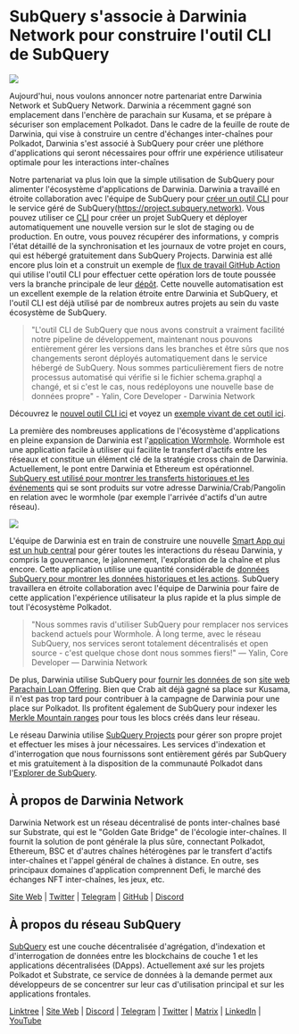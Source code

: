 # SubQuery s'associe à Darwinia Network pour construire l'outil CLI de SubQuery

![](https://miro.medium.com/max/1400/1*96OGWsQrxNGC5rblYxhdAw.jpeg)

Aujourd'hui, nous voulons annoncer notre partenariat entre Darwinia Network et SubQuery Network. Darwinia a récemment gagné son emplacement dans l'enchère de parachain sur Kusama, et se prépare à sécuriser son emplacement Polkadot. Dans le cadre de la feuille de route de Darwinia, qui vise à construire un centre d'échanges inter-chaînes pour Polkadot, Darwinia s'est associé à SubQuery pour créer une pléthore d'applications qui seront nécessaires pour offrir une expérience utilisateur optimale pour les interactions inter-chaînes

Notre partenariat va plus loin que la simple utilisation de SubQuery pour alimenter l'écosystème d'applications de Darwinia. Darwinia a travaillé en étroite collaboration avec l'équipe de SubQuery pour [créer un outil CLI](https://github.com/fewensa/subquery-cli) pour le service géré de SubQuery[(https://project.subquery.network)](https://project.subquery.network). Vous pouvez utiliser ce [CLI](https://github.com/fewensa/subquery-cli) pour créer un projet SubQuery et déployer automatiquement une nouvelle version sur le slot de staging ou de production. En outre, vous pouvez récupérer des informations, y compris l'état détaillé de la synchronisation et les journaux de votre projet en cours, qui est hébergé gratuitement dans SubQuery Projects. Darwinia est allé encore plus loin et a construit un exemple de [flux de travail GitHub Action](https://github.com/darwinia-network/bridger/blob/master/.github/workflows/subquery-prod.yml) qui utilise l'outil CLI pour effectuer cette opération lors de toute poussée vers la branche principale de leur [dépôt](https://github.com/darwinia-network/bridger/blob/master/.github/workflows/subquery-prod.yml). Cette nouvelle automatisation est un excellent exemple de la relation étroite entre Darwinia et SubQuery, et l'outil CLI est déjà utilisé par de nombreux autres projets au sein du vaste écosystème de SubQuery.
> "L'outil CLI de SubQuery que nous avons construit a vraiment facilité notre pipeline de développement, maintenant nous pouvons entièrement gérer les versions dans les branches et être sûrs que nos changements seront déployés automatiquement dans le service hébergé de SubQuery. Nous sommes particulièrement fiers de notre processus automatisé qui vérifie si le fichier schema.graphql a changé, et si c'est le cas, nous redéployons une nouvelle base de données propre" - Yalin, Core Developer - Darwinia Network


Découvrez le [nouvel outil CLI ici](https://github.com/fewensa/subquery-cli) et voyez un [exemple vivant de cet outil ici](https://github.com/darwinia-network/bridger/blob/master/.github/workflows/subquery-prod.yml).

La première des nombreuses applications de l'écosystème d'applications en pleine expansion de Darwinia est l'[application Wormhole](https://wormhole.darwinia.network/). Wormhole est une application facile à utiliser qui facilite le transfert d'actifs entre les réseaux et constitue un élément clé de la stratégie cross chain de Darwinia. Actuellement, le pont entre Darwinia et Ethereum est opérationnel. [SubQuery est utilisé pour montrer les transferts historiques et les événements](https://explorer.subquery.network/subquery/darwinia-network/wormhole-darwinia) qui se sont produits sur votre adresse Darwinia/Crab/Pangolin en relation avec le wormhole (par exemple l'arrivée d'actifs d'un autre réseau).

![](https://miro.medium.com/max/1400/1*p3V-lvW6BmEVZXaDYDY7mw.png)

L'équipe de Darwinia est en train de construire une nouvelle [Smart App qui est un hub central](https://apps.darwinia.network/) pour gérer toutes les interactions du réseau Darwinia, y compris la gouvernance, le jalonnement, l'exploration de la chaîne et plus encore. Cette application utilise une quantité considérable de [données SubQuery pour montrer les données historiques et les actions](https://explorer.subquery.network/subquery/darwinia-network/smart-app-crab). SubQuery travaillera en étroite collaboration avec l'équipe de Darwinia pour faire de cette application l'expérience utilisateur la plus rapide et la plus simple de tout l'écosystème Polkadot.
> "Nous sommes ravis d'utiliser SubQuery pour remplacer nos services backend actuels pour Wormhole. À long terme, avec le réseau SubQuery, nos services seront totalement décentralisés et open source - c'est quelque chose dont nous sommes fiers!" — Yalin, Core Developer — Darwinia Network


De plus, Darwinia utilise SubQuery pour [fournir les données de](https://explorer.subquery.network/subquery/darwinia-network/home-plo-polkadot) son [site web Parachain Loan Offering](https://darwinia.network/plo_contribute). Bien que Crab ait déjà gagné sa place sur Kusama, il n'est pas trop tard pour contribuer à la campagne de Darwinia pour une place sur Polkadot. Ils profitent également de SubQuery pour indexer les [Merkle Mountain ranges](https://explorer.subquery.network/subquery/darwinia-network/darwinia-mmr) pour tous les blocs créés dans leur réseau.

Le réseau Darwinia utilise [SubQuery Projects](https://project.subquery.network/) pour gérer son propre projet et effectuer les mises à jour nécessaires. Les services d'indexation et d'interrogation que nous fournissons sont entièrement gérés par SubQuery et mis gratuitement à la disposition de la communauté Polkadot dans l'[Explorer de SubQuery](https://explorer.subquery.network/).

## À propos de Darwinia Network

Darwinia Network est un réseau décentralisé de ponts inter-chaînes basé sur Substrate, qui est le "Golden Gate Bridge" de l'écologie inter-chaînes. Il fournit la solution de pont générale la plus sûre, connectant Polkadot, Ethereum, BSC et d'autres chaînes hétérogènes par le transfert d'actifs inter-chaînes et l'appel général de chaînes à distance. En outre, ses principaux domaines d'application comprennent Defi, le marché des échanges NFT inter-chaînes, les jeux, etc.

[Site Web](https://darwinia.network/) | [Twitter](https://twitter.com/DarwiniaNetwork) | [Telegram](https://t.me/DarwiniaNetwork) | [GitHub](https://github.com/darwinia-network) | [Discord](https://discord.gg/KMZVeyM)

## À propos du réseau SubQuery

[SubQuery](https://subquery.network/) est une couche décentralisée d'agrégation, d'indexation et d'interrogation de données entre les blockchains de couche 1 et les applications décentralisées (DApps). Actuellement axé sur les projets Polkadot et Substrate, ce service de données à la demande permet aux développeurs de se concentrer sur leur cas d'utilisation principal et sur les applications frontales.

[Linktree](https://linktr.ee/subquerynetwork) | [Site Web](https://subquery.network/) | [Discord](https://discord.com/invite/78zg8aBSMG) | [Telegram](https://t.me/subquerynetwork) | [Twitter](https://twitter.com/subquerynetwork) | [Matrix](https://matrix.to/#/#subquery:matrix.org) | [LinkedIn](https://www.linkedin.com/company/subquery) | [YouTube](https://www.youtube.com/channel/UCi1a6NUUjegcLHDFLr7CqLw)

